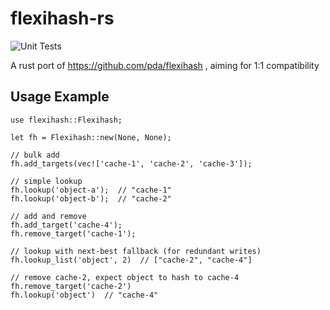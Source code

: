 flexihash-rs
============

![Unit Tests](https://github.com/shish/flexihash-rs/workflows/Unit%20Tests/badge.svg)

A rust port of https://github.com/pda/flexihash , aiming for 1:1 compatibility


Usage Example
-------------

```
use flexihash::Flexihash;

let fh = Flexihash::new(None, None);

// bulk add
fh.add_targets(vec!['cache-1', 'cache-2', 'cache-3']);

// simple lookup
fh.lookup('object-a');  // "cache-1"
fh.lookup('object-b');  // "cache-2"

// add and remove
fh.add_target('cache-4');
fh.remove_target('cache-1');

// lookup with next-best fallback (for redundant writes)
fh.lookup_list('object', 2)  // ["cache-2", "cache-4"]

// remove cache-2, expect object to hash to cache-4
fh.remove_target('cache-2')
fh.lookup('object')  // "cache-4"
```
